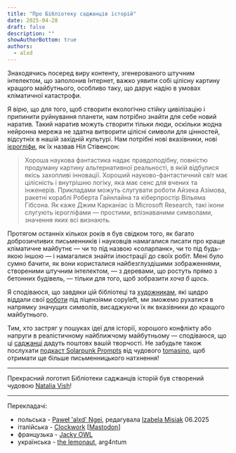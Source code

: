 ```yaml
---
title: "Про Бібліотеку саджанців історій"
date: 2025-04-28
draft: false
description: ""
showAuthorBottom: true
authors:
  - alxd
---
```


Знаходячись посеред виру контенту, згенерованого штучним інтелектом, що заполонив Інтернет, важко уявити собі цілісну картину кращого майбутнього, особливо таку, що дарує надію в умовах кліматичної катастрофи.

Я вірю, що для того, щоб створити екологічно стійку цивілізацію і припинити руйнування планети, нам потрібно знайти для себе новий наратив. Такий наратив можуть створити тільки люди, оскільки жодна нейронна мережа не здатна витворити цілісні символи для цінностей, відсутніх в нашій західній культурі. Нам потрібні нові вказівники, нові [ієрогліфи](https://web.archive.org/web/20120410060017/http://www.worldpolicy.org/journal/fall2011/innovation-starvation), як їх назвав Ніл Стівенсон:

> Хороша наукова фантастика надає правдоподібну, повністю продуману картину альтернативної реальності, в якій відбулися якісь захопливі інновації. Хороший науково-фантастичний світ має цілісність і внутрішню логіку, яка має сенс для вчених та інженерів. Прикладами можуть слугувати роботи Айзека Азімова, ракетні кораблі Роберта Гайнлайна та кіберпростір Вільяма Гібсона. Як каже Джим Карканіас із Microsoft Research, такі ікони слугують ієрогліфами — простими, впізнаваними символами, значення яких всі визнають.

Протягом останніх кількох років я був свідком того, як багато доброзичливих письменників і науковців намагалися писати про краще кліматичне майбутнє — чи то під назвою «соларпанк», чи то під будь-якою іншою — і намагалися знайти ілюстрації до своїх робіт. Мені було сумно бачити, як вони користалися найбезглуздішими зображеннями, створеними штучним інтелектом, — з деревами, що ростуть прямо з бетонних будівель, — тільки для того, щоб зобразити _хоча б щось_.


Я сподіваюся, що завдяки цій бібліотеці та [художникам](/ua/authors/), які щедро віддали свої [роботи](/ua/art/) під ліцензіями copyleft, ми зможемо рухатися в напрямку значущих символів, висаджуючи їх як вказівники до кращого майбутнього.

Тим, хто застряг у пошуках ідеї для історії, хорошого конфлікту або напруги в реалістичному найближчому майбутньому — сподіваюся, що ці [саджанці](/ua/seeds/) дадуть поштовх вашій творчості. Не забудьте також послухати [подкаст Solarpunk Prompts](https://podcast.tomasino.org/@SolarpunkPrompts) від чудового [tomasino](https://tomasino.org/), щоб отримати ще більше письменницького натхнення!

---

Прекрасний логотип Бібліотеки саджанців історій був створений чудовою [Natalia Vish](https://mas.to/@karafuto)!

---

Перекладачі:

- польська - [Paweł 'alxd' Ngei](/ua/authors/alxd), редагувала [Izabela Misiak](https://mastodon.social/@izabelamisiak) 06.2025
- італійська - [Clockwork](https://clockwooork.github.io/) [[Mastodon](https://sociale.network/@clockwooork)]
- французька - [Jacky OWL](/ua/authors/jackyowl)
- українська - [the lemonaut](/ua/authors/thelemonaut), arg4ntum

